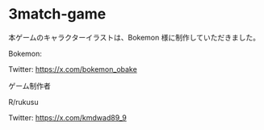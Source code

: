 # 3match-game
本ゲームのキャラクターイラストは、Bokemon 様に制作していただきました。

Bokemon:

Twitter: https://x.com/bokemon_obake

ゲーム制作者

R/rukusu

Twitter: https://x.com/kmdwad89_9